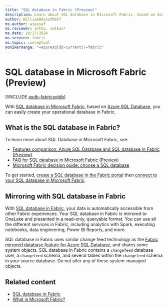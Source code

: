```yaml
---
title: "SQL database in Fabric (Preview)"
description: Learn about SQL database in Microsoft Fabric, based on Azure SQL Database, a developer-friendly operational database.
author: WilliamDAssafMSFT
ms.author: wiassaf
ms.reviewer: antho, sukkaur
ms.date: 10/17/2024
ms.service: fabric
ms.topic: conceptual
monikerRange: "=azuresqldb-current||=fabric"
---
```

# SQL database in Microsoft Fabric (Preview)
[!INCLUDE [asdb-fabricsqldb](../../includes/applies-to-version/asdb-fabricsqldb.md)]

With [SQL database in Microsoft Fabric](/fabric/database/sql/overview), based on [Azure SQL Database](/azure/azure-sql/database/sql-database-paas-overview?view=azuresqldb-current&preserve-view=true), you can easily create your operational database in Fabric.

## What is the SQL database in Fabric?

To learn more about SQL Database in Microsoft Fabric, see:

- [Features comparison: Azure SQL Database and SQL database in Fabric (Preview)](/fabric/database/sql/feature-comparison-sql-database-fabric)
- [FAQ for SQL database in Microsoft Fabric (Preview)](/fabric/database/sql/faq)
- [Microsoft Fabric decision guide: choose a SQL database](/fabric/database/sql/decision-guide)

To get started, [create a SQL database in the Fabric portal](/fabric/database/sql/create) then [connect to your SQL database in Microsoft Fabric](/fabric/database/sql/connect).

## Mirroring with SQL database in Fabric

With [SQL database in Fabric](/fabric/database/sql/overview), your data is automatically accessible from other Fabric experiences. Your SQL database in Fabric is mirrored to OneLake and presented in a read-only, queryable format. You can use all the different services in Fabric, including analytics with Spark, executing notebooks, data engineering, Power BI Reports, and more.

SQL database in Fabric uses similar change feed technology as the [Fabric mirrored database feature for Azure SQL Database](fabric-mirrored-databases.md), and shares some system objects. SQL database in Fabric contains a `changefeed` database user, a `changefeed` schema, and several tables within the `changefeed` schema in your source database. Do not alter any of these system-managed objects.

## Related content

- [SQL database in Fabric](/fabric/database/sql/overview)
- [What is Microsoft Fabric?](/fabric/get-started/microsoft-fabric-overview)
